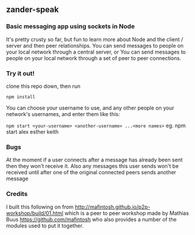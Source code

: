 ## zander-speak #

### Basic messaging app using sockets in Node ###

It's pretty crusty so far, but fun to learn more about Node and the client / server and then peer relationships.
You can send messages to people on your local network through a central server, or
You can send messages to people on your local network through a set of peer to peer connections.

### Try it out! ###

clone this repo down, then run

`npm install`

You can choose your username to use, and any other people on your network's usernames, and enter them like this:

`npm start <your-username> <another-username> ...<more names>`
eg. npm start alex esther keith

### Bugs ###

At the moment if a user connects after a message has already been sent then they won't receive it.
Also any messages this user sends won't be received until after one of the original connected peers sends another message

### Credits ###

I built this following on from http://mafintosh.github.io/p2p-workshop/build/01.html which is a peer to peer workshop made by Mathias Buus https://github.com/mafintosh who also provides a number of the modules used to put it together.
